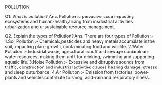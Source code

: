 POLLUTION

Q1.  What is pollution?
Ans. Pollution is pervasive issue impacting ecosystems and human-health,arising from insdustrial activities, urbanization and unsustainable resource management. 

Q2. Explain the types of Pollution?
Ans. There are  four types of Pollution :-
      1.Soil Pollution :- Chemicals,pesticides and heavy metals accumulate in the soil, impacting plant-growth, contaminating food and wildlife.
      2.Water Pollution :- Industrial waste, agricultural runoff and sewage contaminate water resources, making them unfit for drinking, swimming and supporting aquatic life.
      3.Noise Pollution :- Excessive and disruptive sounds from traffic, construction and industrial activities causes hearing damage, stresss and sleep disturbance.
      4.Air Pollution :- Emission from factories, power-plants and vehicles contribute to smog, acid-rain and resipiratory illness. 
